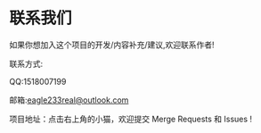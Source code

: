 # 联系我们

如果你想加入这个项目的开发/内容补充/建议,欢迎联系作者!

联系方式:

QQ:1518007199

邮箱:eagle233real@outlook.com

项目地址：点击右上角的小猫，欢迎提交 Merge Requests 和 Issues !
